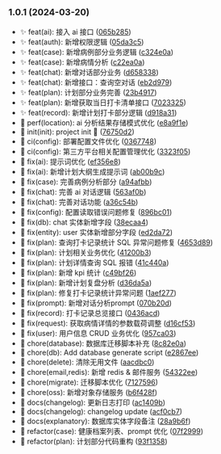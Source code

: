 ## <small>1.0.1 (2024-03-20)</small>

-   ✨ feat(ai): 接入 ai 接口 ([065b285](https://github.com/Jamartin-create/medical-ai/commit/065b285))
-   ✨ feat(auth): 新增权限逻辑 ([05da3c5](https://github.com/Jamartin-create/medical-ai/commit/05da3c5))
-   ✨ feat(case): 新增病例部分业务逻辑 ([c324e0a](https://github.com/Jamartin-create/medical-ai/commit/c324e0a))
-   ✨ feat(case): 新增病情分析 ([c22ea0a](https://github.com/Jamartin-create/medical-ai/commit/c22ea0a))
-   ✨ feat(chat): 新增对话部分业务 ([d658338](https://github.com/Jamartin-create/medical-ai/commit/d658338))
-   ✨ feat(chat): 新增接口：查询空对话 ([eb2d979](https://github.com/Jamartin-create/medical-ai/commit/eb2d979))
-   ✨ feat(plan): 计划部分业务完善 ([23b4917](https://github.com/Jamartin-create/medical-ai/commit/23b4917))
-   ✨ feat(plan): 新增获取当日打卡清单接口 ([7023325](https://github.com/Jamartin-create/medical-ai/commit/7023325))
-   ✨ feat(record): 新增计划打卡部分逻辑 ([d918a31](https://github.com/Jamartin-create/medical-ai/commit/d918a31))
-   🎈 perf(location): ai 分析结果存储模式优化 ([e8a9f1e](https://github.com/Jamartin-create/medical-ai/commit/e8a9f1e))
-   🎉 init(init): project init 🎉 ([76750d2](https://github.com/Jamartin-create/medical-ai/commit/76750d2))
-   🐎 ci(config): 部署配置文件优化 ([0367748](https://github.com/Jamartin-create/medical-ai/commit/0367748))
-   🐎 ci(config): 第三方平台相关配置管理优化 ([3323f05](https://github.com/Jamartin-create/medical-ai/commit/3323f05))
-   🐞 fix(ai): 提示词优化 ([ef356e8](https://github.com/Jamartin-create/medical-ai/commit/ef356e8))
-   🐞 fix(ai): 新增计划大纲生成提示词 ([ab00b9c](https://github.com/Jamartin-create/medical-ai/commit/ab00b9c))
-   🐞 fix(case): 完善病例分析部分 ([a94afbb](https://github.com/Jamartin-create/medical-ai/commit/a94afbb))
-   🐞 fix(chat): 完善 ai 对话逻辑 ([563af0b](https://github.com/Jamartin-create/medical-ai/commit/563af0b))
-   🐞 fix(chat): 完善对话功能 ([a36c54b](https://github.com/Jamartin-create/medical-ai/commit/a36c54b))
-   🐞 fix(config): 配置读取错误问题修复 ([896bc01](https://github.com/Jamartin-create/medical-ai/commit/896bc01))
-   🐞 fix(db): chat 实体新增字段 ([38ecaa4](https://github.com/Jamartin-create/medical-ai/commit/38ecaa4))
-   🐞 fix(entity): user 实体新增部分字段 ([ed2da72](https://github.com/Jamartin-create/medical-ai/commit/ed2da72))
-   🐞 fix(plan): 查询打卡记录统计 SQL 异常问题修复 ([4653d89](https://github.com/Jamartin-create/medical-ai/commit/4653d89))
-   🐞 fix(plan): 计划相关业务优化 ([41200b3](https://github.com/Jamartin-create/medical-ai/commit/41200b3))
-   🐞 fix(plan): 计划详情查询 SQL 报错 ([41c440a](https://github.com/Jamartin-create/medical-ai/commit/41c440a))
-   🐞 fix(plan): 新增 kpi 统计 ([c49bf26](https://github.com/Jamartin-create/medical-ai/commit/c49bf26))
-   🐞 fix(plan): 新增计划复盘分析 ([d36da5a](https://github.com/Jamartin-create/medical-ai/commit/d36da5a))
-   🐞 fix(plan): 修复打卡记录统计异常问题 ([1aef277](https://github.com/Jamartin-create/medical-ai/commit/1aef277))
-   🐞 fix(prompt): 新增对话分析prompt ([070b20d](https://github.com/Jamartin-create/medical-ai/commit/070b20d))
-   🐞 fix(record): 打卡记录总览接口 ([0436acd](https://github.com/Jamartin-create/medical-ai/commit/0436acd))
-   🐞 fix(request): 获取病情详情的参数载荷调整 ([d16cf53](https://github.com/Jamartin-create/medical-ai/commit/d16cf53))
-   🐞 fix(user): 用户信息 CRUD 业务优化 ([957ca03](https://github.com/Jamartin-create/medical-ai/commit/957ca03))
-   🐳 chore(database): 数据库迁移脚本补充 ([8c82e0a](https://github.com/Jamartin-create/medical-ai/commit/8c82e0a))
-   🐳 chore(db): Add database generate script ([e2867ee](https://github.com/Jamartin-create/medical-ai/commit/e2867ee))
-   🐳 chore(delete): 清除无用文件 ([aacdbc0](https://github.com/Jamartin-create/medical-ai/commit/aacdbc0))
-   🐳 chore(email,redis): 新增 redis & 邮件服务 ([54322ee](https://github.com/Jamartin-create/medical-ai/commit/54322ee))
-   🐳 chore(migrate): 迁移脚本优化 ([7127596](https://github.com/Jamartin-create/medical-ai/commit/7127596))
-   🐳 chore(oss): 新增对象存储服务 ([b6f428f](https://github.com/Jamartin-create/medical-ai/commit/b6f428f))
-   📃 docs(changelog): 更新日志打印 ([ac1409b](https://github.com/Jamartin-create/medical-ai/commit/ac1409b))
-   📃 docs(changelog): changelog update ([acf0cb7](https://github.com/Jamartin-create/medical-ai/commit/acf0cb7))
-   📃 docs(explanatory): 数据库实体字段备注 ([28a9b6f](https://github.com/Jamartin-create/medical-ai/commit/28a9b6f))
-   🦄 refactor(case): 健康档案列表、prompt 优化 ([07f2999](https://github.com/Jamartin-create/medical-ai/commit/07f2999))
-   🦄 refactor(plan): 计划部分代码重构 ([93f1358](https://github.com/Jamartin-create/medical-ai/commit/93f1358))
